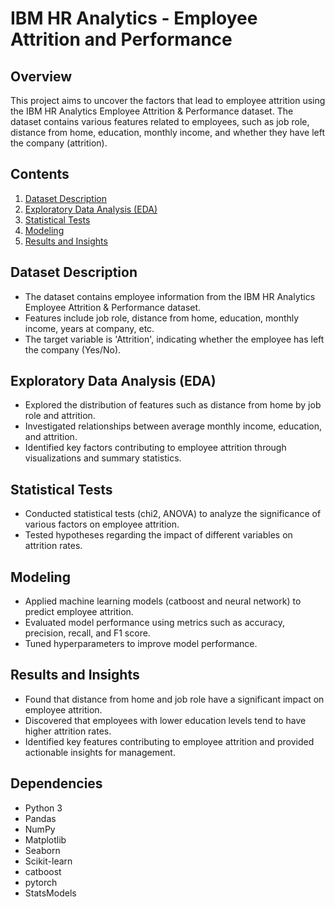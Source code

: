 # IBM HR Analytics - Employee Attrition and Performance

## Overview
This project aims to uncover the factors that lead to employee attrition using the IBM HR Analytics Employee Attrition & Performance dataset. The dataset contains various features related to employees, such as job role, distance from home, education, monthly income, and whether they have left the company (attrition).

## Contents
1. [Dataset Description](#dataset-description)
2. [Exploratory Data Analysis (EDA)](#exploratory-data-analysis-eda)
3. [Statistical Tests](#statistical-tests)
4. [Modeling](#modeling)
5. [Results and Insights](#results-and-insights)

## Dataset Description
- The dataset contains employee information from the IBM HR Analytics Employee Attrition & Performance dataset.
- Features include job role, distance from home, education, monthly income, years at company, etc.
- The target variable is 'Attrition', indicating whether the employee has left the company (Yes/No).

## Exploratory Data Analysis (EDA)
- Explored the distribution of features such as distance from home by job role and attrition.
- Investigated relationships between average monthly income, education, and attrition.
- Identified key factors contributing to employee attrition through visualizations and summary statistics.

## Statistical Tests
- Conducted statistical tests (chi2, ANOVA) to analyze the significance of various factors on employee attrition.
- Tested hypotheses regarding the impact of different variables on attrition rates.

## Modeling
- Applied machine learning models (catboost and neural network) to predict employee attrition.
- Evaluated model performance using metrics such as accuracy, precision, recall, and F1 score.
- Tuned hyperparameters to improve model performance.

## Results and Insights
- Found that distance from home and job role have a significant impact on employee attrition.
- Discovered that employees with lower education levels tend to have higher attrition rates.
- Identified key features contributing to employee attrition and provided actionable insights for management.

## Dependencies
- Python 3
- Pandas
- NumPy
- Matplotlib
- Seaborn
- Scikit-learn
- catboost
- pytorch
- StatsModels



